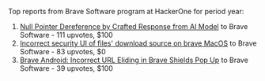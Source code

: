 Top reports from Brave Software program at HackerOne for period year:

1. [Null Pointer Dereference by Crafted Response from AI Model](https://hackerone.com/reports/2958097) to Brave Software - 111 upvotes, $100
2. [ Incorrect security UI of files' download source on brave MacOS](https://hackerone.com/reports/2888770) to Brave Software - 83 upvotes, $0
3. [Brave Android: Incorrect URL Eliding in Brave Shields Pop Up](https://hackerone.com/reports/2501378) to Brave Software - 39 upvotes, $100
